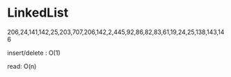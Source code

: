 # LinkedList

206,24,141,142,25,203,707,206,142,2,445,92,86,82,83,61,19,24,25,138,143,146



insert/delete : O\(1\)

read: O\(n\)

